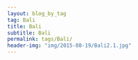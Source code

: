 ```yaml
---
layout: blog_by_tag
tag: Bali
title: Bali
subtitle: Bali
permalink: tags/Bali/
header-img: "img/2015-08-19/Bali2.1.jpg"
---
```

